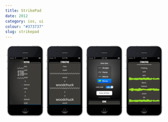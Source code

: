 ```yaml
---
title: StrikePad
date: 2012
category: ios, ui
colour: "#373737"
slug: strikepad
---
```


![StrikePad Screenshots](screenshots.png)